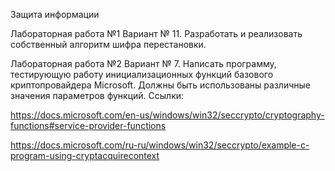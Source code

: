 Защита информации

Лабораторная работа №1
Вариант № 11.
Разработать и реализовать собственный алгоритм шифра перестановки.

Лабораторная работа №2
Вариант № 7.
Написать программу, тестирующую работу инициализационных функций базового криптопровайдера Microsoft. Должны быть использованы различные значения параметров функций.
Ссылки:

https://docs.microsoft.com/en-us/windows/win32/seccrypto/cryptography-functions#service-provider-functions

https://docs.microsoft.com/ru-ru/windows/win32/seccrypto/example-c-program-using-cryptacquirecontext
